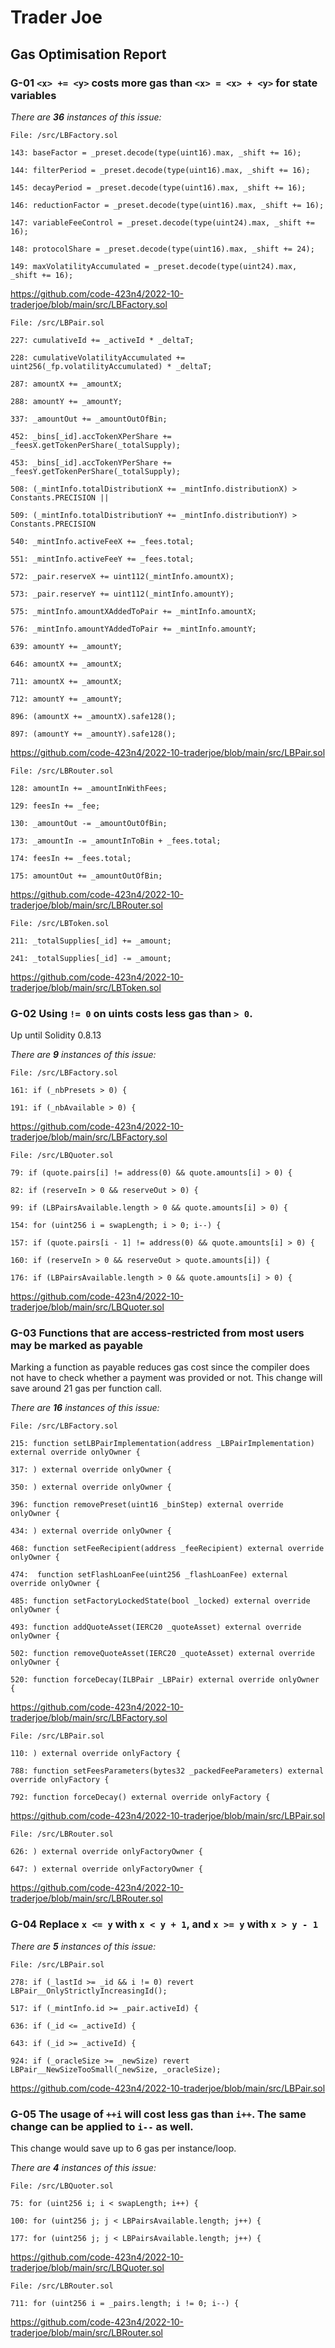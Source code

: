 # Trader Joe

## Gas Optimisation Report

### G-01 `<x> += <y>` costs more gas than `<x> = <x> + <y>` for state variables

_There are **36** instances of this issue:_

```solidity
File: /src/LBFactory.sol

143: baseFactor = _preset.decode(type(uint16).max, _shift += 16);

144: filterPeriod = _preset.decode(type(uint16).max, _shift += 16);

145: decayPeriod = _preset.decode(type(uint16).max, _shift += 16);

146: reductionFactor = _preset.decode(type(uint16).max, _shift += 16);

147: variableFeeControl = _preset.decode(type(uint24).max, _shift += 16);

148: protocolShare = _preset.decode(type(uint16).max, _shift += 24);

149: maxVolatilityAccumulated = _preset.decode(type(uint24).max, _shift += 16);
```

https://github.com/code-423n4/2022-10-traderjoe/blob/main/src/LBFactory.sol

```solidity
File: /src/LBPair.sol

227: cumulativeId += _activeId * _deltaT;

228: cumulativeVolatilityAccumulated += uint256(_fp.volatilityAccumulated) * _deltaT;

287: amountX += _amountX;

288: amountY += _amountY;

337: _amountOut += _amountOutOfBin;

452: _bins[_id].accTokenXPerShare += _feesX.getTokenPerShare(_totalSupply);

453: _bins[_id].accTokenYPerShare += _feesY.getTokenPerShare(_totalSupply);

508: (_mintInfo.totalDistributionX += _mintInfo.distributionX) > Constants.PRECISION ||

509: (_mintInfo.totalDistributionY += _mintInfo.distributionY) > Constants.PRECISION

540: _mintInfo.activeFeeX += _fees.total;

551: _mintInfo.activeFeeY += _fees.total;

572: _pair.reserveX += uint112(_mintInfo.amountX);

573: _pair.reserveY += uint112(_mintInfo.amountY);

575: _mintInfo.amountXAddedToPair += _mintInfo.amountX;

576: _mintInfo.amountYAddedToPair += _mintInfo.amountY;

639: amountY += _amountY;

646: amountX += _amountX;

711: amountX += _amountX;

712: amountY += _amountY;

896: (amountX += _amountX).safe128();

897: (amountY += _amountY).safe128();
```

https://github.com/code-423n4/2022-10-traderjoe/blob/main/src/LBPair.sol

```solidity
File: /src/LBRouter.sol

128: amountIn += _amountInWithFees;

129: feesIn += _fee;

130: _amountOut -= _amountOutOfBin;

173: _amountIn -= _amountInToBin + _fees.total;

174: feesIn += _fees.total;

175: amountOut += _amountOutOfBin;
```

https://github.com/code-423n4/2022-10-traderjoe/blob/main/src/LBRouter.sol

```solidity
File: /src/LBToken.sol

211: _totalSupplies[_id] += _amount;

241: _totalSupplies[_id] -= _amount;
```

https://github.com/code-423n4/2022-10-traderjoe/blob/main/src/LBToken.sol

### G-02 Using `!= 0` on uints costs less gas than `> 0`.

Up until Solidity 0.8.13

_There are **9** instances of this issue:_

```solidity
File: /src/LBFactory.sol

161: if (_nbPresets > 0) {

191: if (_nbAvailable > 0) {
```

https://github.com/code-423n4/2022-10-traderjoe/blob/main/src/LBFactory.sol

```solidity
File: /src/LBQuoter.sol

79: if (quote.pairs[i] != address(0) && quote.amounts[i] > 0) {

82: if (reserveIn > 0 && reserveOut > 0) {

99: if (LBPairsAvailable.length > 0 && quote.amounts[i] > 0) {

154: for (uint256 i = swapLength; i > 0; i--) {

157: if (quote.pairs[i - 1] != address(0) && quote.amounts[i] > 0) {

160: if (reserveIn > 0 && reserveOut > quote.amounts[i]) {

176: if (LBPairsAvailable.length > 0 && quote.amounts[i] > 0) {
```

https://github.com/code-423n4/2022-10-traderjoe/blob/main/src/LBQuoter.sol

### G-03 Functions that are access-restricted from most users may be marked as payable

Marking a function as payable reduces gas cost since the compiler does not have to check whether a payment was provided or not. This change will save around 21 gas per function call.

_There are **16** instances of this issue:_

```solidity
File: /src/LBFactory.sol

215: function setLBPairImplementation(address _LBPairImplementation) external override onlyOwner {

317: ) external override onlyOwner {

350: ) external override onlyOwner {

396: function removePreset(uint16 _binStep) external override onlyOwner {

434: ) external override onlyOwner {

468: function setFeeRecipient(address _feeRecipient) external override onlyOwner {

474:  function setFlashLoanFee(uint256 _flashLoanFee) external override onlyOwner {

485: function setFactoryLockedState(bool _locked) external override onlyOwner {

493: function addQuoteAsset(IERC20 _quoteAsset) external override onlyOwner {

502: function removeQuoteAsset(IERC20 _quoteAsset) external override onlyOwner {

520: function forceDecay(ILBPair _LBPair) external override onlyOwner {
```

https://github.com/code-423n4/2022-10-traderjoe/blob/main/src/LBFactory.sol

```solidity
File: /src/LBPair.sol

110: ) external override onlyFactory {

788: function setFeesParameters(bytes32 _packedFeeParameters) external override onlyFactory {

792: function forceDecay() external override onlyFactory {
```

https://github.com/code-423n4/2022-10-traderjoe/blob/main/src/LBPair.sol

```solidity
File: /src/LBRouter.sol

626: ) external override onlyFactoryOwner {

647: ) external override onlyFactoryOwner {
```

https://github.com/code-423n4/2022-10-traderjoe/blob/main/src/LBRouter.sol

### G-04 Replace `x <= y` with `x < y + 1`, and `x >= y` with `x > y - 1`

_There are **5** instances of this issue:_

```solidity
File: /src/LBPair.sol

278: if (_lastId >= _id && i != 0) revert LBPair__OnlyStrictlyIncreasingId();

517: if (_mintInfo.id >= _pair.activeId) {

636: if (_id <= _activeId) {

643: if (_id >= _activeId) {

924: if (_oracleSize >= _newSize) revert LBPair__NewSizeTooSmall(_newSize, _oracleSize);
```

https://github.com/code-423n4/2022-10-traderjoe/blob/main/src/LBPair.sol

### G-05 The usage of `++i` will cost less gas than `i++`. The same change can be applied to `i--` as well.

This change would save up to 6 gas per instance/loop.

_There are **4** instances of this issue:_

```solidity
File: /src/LBQuoter.sol

75: for (uint256 i; i < swapLength; i++) {

100: for (uint256 j; j < LBPairsAvailable.length; j++) {

177: for (uint256 j; j < LBPairsAvailable.length; j++) {
```

https://github.com/code-423n4/2022-10-traderjoe/blob/main/src/LBQuoter.sol

```solidity
File: /src/LBRouter.sol

711: for (uint256 i = _pairs.length; i != 0; i--) {
```

https://github.com/code-423n4/2022-10-traderjoe/blob/main/src/LBRouter.sol
